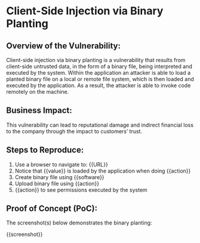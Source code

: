 # Client-Side Injection via Binary Planting

## Overview of the Vulnerability:

Client-side injection via binary planting is a vulnerability that results from client-side untrusted data, in the form of a binary file, being interpreted and executed by the system. Within the application an attacker is able to load a planted binary file on a local or remote file system, which is then loaded and executed by the application. As a result, the attacker is able to invoke code remotely on the machine.

## Business Impact:

This vulnerability can lead to reputational damage and indirect financial loss to the company through the impact to customers’ trust.

## Steps to Reproduce:

1. Use a browser to navigate to: {{URL}}
1. Notice that {{value}} is loaded by the application when doing {{action}}
1. Create binary file using {{software}}
1. Upload binary file using {{action}}
1. {{action}} to see permissions executed by the system

## Proof of Concept (PoC):

The screenshot(s) below demonstrates the binary planting:

{{screenshot}}
